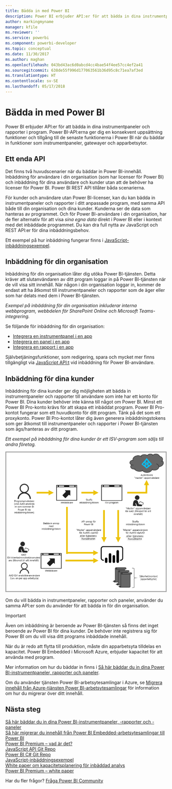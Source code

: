 ```yaml
---
title: Bädda in med Power BI
description: Power BI erbjuder API:er för att bädda in dina instrumentpaneler och rapporter i program.
author: markingmyname
manager: kfile
ms.reviewer: ''
ms.service: powerbi
ms.component: powerbi-developer
ms.topic: conceptual
ms.date: 11/30/2017
ms.author: maghan
ms.openlocfilehash: 043bd43ac6d0abcd4cc4bae54f4ee57cc4ef2a41
ms.sourcegitcommit: 638de55f996d177063561b36d95c8c71ea7af3ed
ms.translationtype: HT
ms.contentlocale: sv-SE
ms.lasthandoff: 05/17/2018
---
```

# <a name="embedding-with-power-bi"></a>Bädda in med Power BI
Power BI erbjuder API:er för att bädda in dina instrumentpaneler och rapporter i program. Power BI-API:erna ger dig en konsekvent uppsättning funktioner och tillgång till de senaste funktionerna i Power BI när du bäddar in funktioner som instrumentpaneler, gatewayer och apparbetsytor.

## <a name="a-single-api"></a>Ett enda API
Det finns två huvudscenarier när du bäddar in Power BI-innehåll.  Inbäddning för användare i din organisation (som har licenser för Power BI) och inbäddning för dina användare och kunder utan att de behöver ha licenser för Power BI. Power BI REST API tillåter båda scenarierna. 

För kunder och användare utan Power BI-licenser, kan du kan bädda in instrumentpaneler och rapporter i ditt anpassade program, med samma API både till din organisation och dina kunder. Kunderna ser de data som hanteras av programmet. Och för Power BI-användare i din organisation, har de fler alternativ för att visa *sina egna data* direkt i Power BI eller i kontext med det inbäddade programmet. Du kan dra full nytta av JavaScript och REST API:er för dina inbäddningsbehov.

Ett exempel på hur inbäddning fungerar finns i [JavaScript-inbäddningsexempel](https://microsoft.github.io/PowerBI-JavaScript/demo/).

## <a name="embedding-for-your-organization"></a>Inbäddning för din organisation
Inbäddning för din organisation låter dig utöka Power BI-tjänsten. Detta kräver att slutanvändaren av ditt program loggar in på Power BI-tjänsten när de vill visa sitt innehåll. När någon i din organisation loggar in, kommer de endast att ha åtkomst till instrumentpaneler och rapporter som de äger eller som har delats med dem i Power BI-tjänsten. 

*Exempel på inbäddning för din organisation inkluderar interna webbprogram, webbdelen för SharePoint Online och Microsoft Teams-integrering.*

Se följande för inbäddning för din organisation:

* [Integrera en instrumentpanel i en app](integrate-dashboard.md)
* [Integrera en panel i en app](integrate-tile.md)
* [Integrera en rapport i en app](integrate-report.md)

Självbetjäningsfunktioner, som redigering, spara och mycket mer finns tillgängligt via [JavaScript API:t](https://github.com/Microsoft/PowerBI-JavaScript) vid inbäddning för Power BI-användare.

## <a name="embedding-for-your-customers"></a>Inbäddning för dina kunder
Inbäddning för dina kunder ger dig möjligheten att bädda in instrumentpaneler och rapporter till användare som inte har ett konto för Power BI. Dina kunder behöver inte känna till något om Power BI. Minst ett Power BI Pro-konto krävs för att skapa ett inbäddat program. Power BI Pro-kontot fungerar som ett huvudkonto för ditt program. Tänk på det som ett proxykonto. Power BI Pro-kontot låter dig även generera inbäddningstokens som ger åtkomst till instrumentpaneler och rapporter i Power BI-tjänsten som ägs/hanteras av ditt program. 

*Ett exempel på inbäddning för dina kunder är ett ISV-program som säljs till andra företag.*

![Inbäddningsflöde för inbäddning för dina kunder](media/embedding/powerbi-embed-flow.png)

Om du vill bädda in instrumentpaneler, rapporter och paneler, använder du samma API:er som du använder för att bädda in för din organisation.

> [!IMPORTANT]
> Även om inbäddning är beroende av Power BI-tjänsten så finns det inget beroende av Power BI för dina kunder. De behöver inte registrera sig för Power BI om du vill visa ditt programs inbäddade innehåll.
> 
> 

När du är redo att flytta till produktion, måste din apparbetsyta tilldelas en kapacitet. Power BI Embedded i Microsoft Azure, erbjuder kapacitet för att använda med program.

Mer information om hur du bäddar in finns i [Så här bäddar du in dina Power BI-instrumentpaneler, rapporter och paneler](embedding-content.md).

Om du använder tjänsten Power BI-arbetsytesamlingar i Azure, se [Migrera innehåll från Azure-tjänsten Power BI-arbetsytesamlingar](migrate-from-powerbi-embedded.md) för information om hur du migrerar över ditt innehåll.

## <a name="next-steps"></a>Nästa steg
[Så här bäddar du in dina Power BI-instrumentpaneler, -rapporter och -paneler](embedding-content.md)  
[Så här migrerar du innehåll från Power BI Embedded-arbetsytesamlingar till Power BI](migrate-from-powerbi-embedded.md)  
[Power BI Premium – vad är det?](../service-premium.md)  
[JavaScript API Git Repo](https://github.com/Microsoft/PowerBI-JavaScript)  
[Power BI C# Git Repo](https://github.com/Microsoft/PowerBI-CSharp)  
[JavaScript-inbäddningsexempel](https://microsoft.github.io/PowerBI-JavaScript/demo/)  
[White paper om kapacitetsplanering för inbäddad analys](https://aka.ms/pbiewhitepaper)  
[Power BI Premium – white paper](https://aka.ms/pbipremiumwhitepaper)  

Har du fler frågor? [Fråga Power BI Community](http://community.powerbi.com/)

